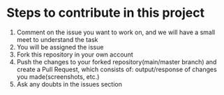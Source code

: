 # Steps to contribute in this project

1. Comment on the issue you want to work on, and we will have a small meet to understand the task
2. You will be assigned the issue
3. Fork this repository in your own account
4. Push the changes to your forked repository(main/master branch) and create a Pull Request, which consists of: output/response of changes you made(screenshots, etc.)
5. Ask any doubts in the issues section
